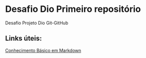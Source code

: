 # Desafio Dio Primeiro repositório
Desafio Projeto Dio Git-GitHub

## Links úteis:
[Conhecimento Básico em Markdown](https://www.markdownguide.org/getting-started/)
